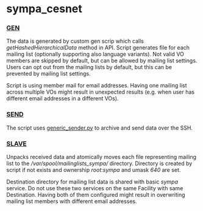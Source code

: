 # sympa_cesnet

### [GEN](../concepts/gen.md)

The data is generated by custom gen scrip which calls 
_getHashedHierarchicalData_ method in API. Script generates file for each 
mailing list (optionally supporting also language variants). Not valid VO 
members are skipped by default, but can be allowed by mailing list settings. 
Users can opt out from the mailing lists by default, but this can be 
prevented by mailing list settings.

Script is using member mail for email addresses. Having one mailing list across 
multiple VOs might result in unexpected results (e.g. when user has 
different email addresses in a different VOs).

### [SEND](../concepts/send.md)

The script uses [generic_sender.py](../modules/generic_sender.md) to archive 
and send data over the SSH.

### [SLAVE](../concepts/slave.md)

Unpacks received data and atomically moves each file representing mailing list to the 
_/var/spool/mailinglists_sympa/_ directory. Directory is created by script 
if not exists and ownership _root:sympa_ and umask _640_ are set.

Destination directory for mailing list data is shared with basic _sympa_ 
service. Do not use these two services on the same Facility with same 
Destination. Having both of them configured might result in overwriting mailing 
list members with different email addresses.
